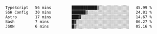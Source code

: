 <!--START_SECTION:waka-->

```txt
TypeScript   56 mins         ███████████▒░░░░░░░░░░░░░   45.99 %
SSH Config   30 mins         ██████▒░░░░░░░░░░░░░░░░░░   24.81 %
Astro        17 mins         ███▓░░░░░░░░░░░░░░░░░░░░░   14.67 %
Bash         7 mins          █▓░░░░░░░░░░░░░░░░░░░░░░░   06.27 %
JSON         6 mins          █▒░░░░░░░░░░░░░░░░░░░░░░░   05.16 %
```

<!--END_SECTION:waka-->
